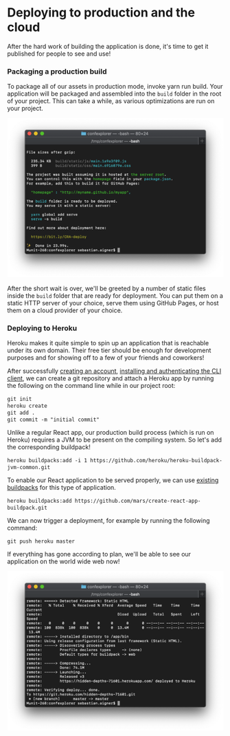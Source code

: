 # Deploying to production and the cloud

After the hard work of building the application is done, it's time to get it published for people to see and use!

### Packaging a production build

To package all of our assets in production mode, invoke yarn run build. Your application will be packaged and assembled into the `build` folder in the root of your project. This can take a while, as various optimizations are run on your project.

![image-20190730194826045](./assets/image-20190730194826045.png)

After the short wait is over, we'll be greeted by a number of static files inside the `build` folder that are ready for deployment. You can put them on a static HTTP server of your choice, serve them using GitHub Pages, or host them on a cloud provider of your choice.

### Deploying to Heroku

Heroku makes it quite simple to spin up an application that is reachable under its own domain. Their free tier should be enough for development purposes and for showing off to a few of your friends and coworkers!

After successfully [creating an account](https://signup.heroku.com/), [installing and authenticating the CLI client](https://devcenter.heroku.com/articles/heroku-cli), we can create a git repository and attach a Heroku app by running the following on the command line while in our project root:

```
git init
heroku create
git add .
git commit -m "initial commit"
```

Unlike a regular React app, our production build process (which is run on Heroku) requires a JVM to be present on the compiling system. So let's add the corresponding buildpack!

```
heroku buildpacks:add -i 1 https://github.com/heroku/heroku-buildpack-jvm-common.git
```

To enable our React application to be served properly, we can use [existing buildpacks](https://github.com/mars/create-react-app-buildpack) for this type of application.

```
heroku buildpacks:add https://github.com/mars/create-react-app-buildpack.git
```

We can now trigger a deployment, for example by running the following command:

```
git push heroku master
```

If everything has gone according to plan, we'll be able to see our application on the world wide web now!

![image-20190730200111014](./assets/image-20190730200111014.png)